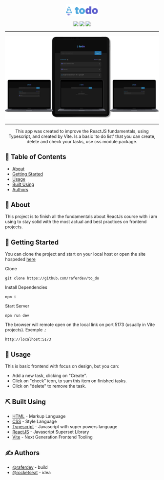 <p align="center">
  <a href="https://to-do-ten-lime.vercel.app/">
 <img  height=40px src="./src/assets/logo.png" alt="Project logo"></a>
</p>

<p align="center">
<img src="https://img.shields.io/github/last-commit/raferdev/to_do?style=for-the-badge">
<img src="https://img.shields.io/github/languages/count/raferdev/to_do?style=for-the-badge">
<img src="https://img.shields.io/github/license/raferdev/to_do?style=for-the-badge">
</p>

---

<img src="./src/assets/readme-banner.png">

---

<p align="center"> This app was created to improve the ReactJS fundamentals, using Typescript, and created by Vite. Is a basic 'to do list' that you can create, delete and check your tasks, use css module package.
</p>

## 📝 Table of Contents

- [About](#about)
- [Getting Started](#getting_started)
- [Usage](#usage)
- [Built Using](#built_using)
- [Authors](#authors)

## 🧐 About <a name = "about"></a>

This project is to finish all the fundamentals about ReactJs course with i am using to stay solid with the most actual and best practices on frontend projects.

## 🏁 Getting Started <a name = "getting_started"></a>

You can clone the project and start on your local host or open the site hospeded <a href="https://ignite-social-ten.vercel.app">here</a>

Clone

```
git clone https://github.com/raferdev/to_do
```

Install Dependencies

```
npm i
```

Start Server

```
npm run dev
```

The browser will remote open on the local link on port 5173 (usually in Vite projects). Exemple .:

```
http://localhost:5173
```

## 🎈 Usage <a name="usage"></a>

This is basic frontend with focus on design, but you can:

- Add a new task, clicking on "Create".
- Click on "check" icon, to sum this item on finished tasks.
- Click on "delete" to remove the task.

## ⛏️ Built Using <a name = "built_using"></a>

- [HTML](https://developer.mozilla.org/pt-BR/docs/Web/HTML) - Markup Language
- [CSS](https://developer.mozilla.org/pt-BR/docs/Web/CSS) - Style Language
- [Typescript](https://developer.mozilla.org/pt-BR/docs/Web/typescript) - Javascript with super powers language
- [ReactJS](https://pt-br.reactjs.org/) - Javascript Superset Library
- [Vite](https://pt-br.reactjs.org/) - Next Generation Frontend Tooling

## ✍️ Authors <a name = "authors"></a>

- [@raferdev](https://github.com/raferdev) - build
- [@rocketseat](https://github.com/rocketseat) - idea
